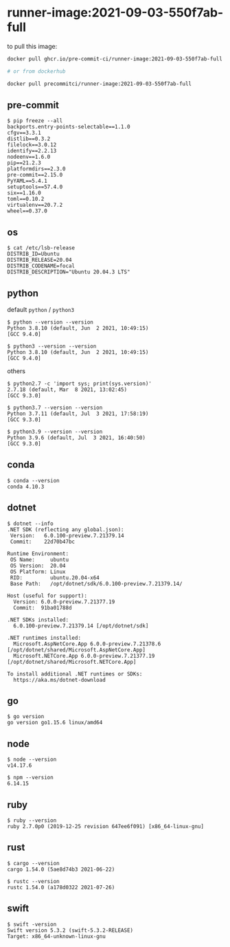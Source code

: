 runner-image:2021-09-03-550f7ab-full
====================================

to pull this image:

```bash
docker pull ghcr.io/pre-commit-ci/runner-image:2021-09-03-550f7ab-full

# or from dockerhub

docker pull precommitci/runner-image:2021-09-03-550f7ab-full
```

## pre-commit

```console
$ pip freeze --all
backports.entry-points-selectable==1.1.0
cfgv==3.3.1
distlib==0.3.2
filelock==3.0.12
identify==2.2.13
nodeenv==1.6.0
pip==21.2.3
platformdirs==2.3.0
pre-commit==2.15.0
PyYAML==5.4.1
setuptools==57.4.0
six==1.16.0
toml==0.10.2
virtualenv==20.7.2
wheel==0.37.0
```

## os

```console
$ cat /etc/lsb-release
DISTRIB_ID=Ubuntu
DISTRIB_RELEASE=20.04
DISTRIB_CODENAME=focal
DISTRIB_DESCRIPTION="Ubuntu 20.04.3 LTS"
```

## python

default `python` / `python3`

```console
$ python --version --version
Python 3.8.10 (default, Jun  2 2021, 10:49:15)
[GCC 9.4.0]

$ python3 --version --version
Python 3.8.10 (default, Jun  2 2021, 10:49:15)
[GCC 9.4.0]
```

others

```console
$ python2.7 -c 'import sys; print(sys.version)'
2.7.18 (default, Mar  8 2021, 13:02:45)
[GCC 9.3.0]

$ python3.7 --version --version
Python 3.7.11 (default, Jul  3 2021, 17:58:19)
[GCC 9.3.0]

$ python3.9 --version --version
Python 3.9.6 (default, Jul  3 2021, 16:40:50)
[GCC 9.3.0]
```

## conda

```console
$ conda --version
conda 4.10.3
```
## dotnet

```console
$ dotnet --info
.NET SDK (reflecting any global.json):
 Version:   6.0.100-preview.7.21379.14
 Commit:    22d70b47bc

Runtime Environment:
 OS Name:     ubuntu
 OS Version:  20.04
 OS Platform: Linux
 RID:         ubuntu.20.04-x64
 Base Path:   /opt/dotnet/sdk/6.0.100-preview.7.21379.14/

Host (useful for support):
  Version: 6.0.0-preview.7.21377.19
  Commit:  91ba01788d

.NET SDKs installed:
  6.0.100-preview.7.21379.14 [/opt/dotnet/sdk]

.NET runtimes installed:
  Microsoft.AspNetCore.App 6.0.0-preview.7.21378.6 [/opt/dotnet/shared/Microsoft.AspNetCore.App]
  Microsoft.NETCore.App 6.0.0-preview.7.21377.19 [/opt/dotnet/shared/Microsoft.NETCore.App]

To install additional .NET runtimes or SDKs:
  https://aka.ms/dotnet-download
```

## go

```console
$ go version
go version go1.15.6 linux/amd64
```

## node

```console
$ node --version
v14.17.6

$ npm --version
6.14.15
```

## ruby

```console
$ ruby --version
ruby 2.7.0p0 (2019-12-25 revision 647ee6f091) [x86_64-linux-gnu]
```

## rust

```console
$ cargo --version
cargo 1.54.0 (5ae8d74b3 2021-06-22)

$ rustc --version
rustc 1.54.0 (a178d0322 2021-07-26)
```

## swift

```console
$ swift -version
Swift version 5.3.2 (swift-5.3.2-RELEASE)
Target: x86_64-unknown-linux-gnu
```
